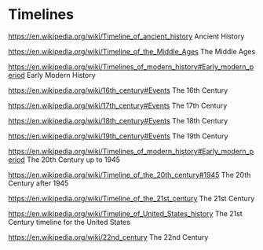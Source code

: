 # Timelines

https://en.wikipedia.org/wiki/Timeline_of_ancient_history
Ancient History

https://en.wikipedia.org/wiki/Timeline_of_the_Middle_Ages
The Middle Ages

https://en.wikipedia.org/wiki/Timelines_of_modern_history#Early_modern_period
Early Modern History

https://en.wikipedia.org/wiki/16th_century#Events
The 16th Century

https://en.wikipedia.org/wiki/17th_century#Events
The 17th Century

https://en.wikipedia.org/wiki/18th_century#Events
The 18th Century

https://en.wikipedia.org/wiki/19th_century#Events
The 19th Century

https://en.wikipedia.org/wiki/Timelines_of_modern_history#Early_modern_period
The 20th Century up to 1945

https://en.wikipedia.org/wiki/Timeline_of_the_20th_century#1945
The 20th Century after 1945

https://en.wikipedia.org/wiki/Timeline_of_the_21st_century
The 21st Century

https://en.wikipedia.org/wiki/Timeline_of_United_States_history
The 21st Century timeline for the United States

https://en.wikipedia.org/wiki/22nd_century 
The 22nd Century
